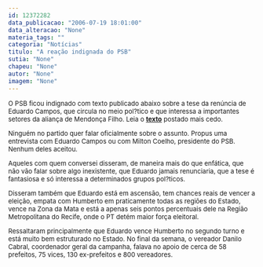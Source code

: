 ```yaml
---
id: 12372282
data_publicacao: "2006-07-19 18:01:00"
data_alteracao: "None"
materia_tags: ""
categoria: "Notícias"
titulo: "A reação indignada do PSB"
sutia: "None"
chapeu: "None"
autor: "None"
imagem: "None"
---
```

<p><FONT size=2></p>
<p><P>O PSB ficou indignado com texto publicado abaixo sobre a tese da renúncia de Eduardo Campos, que circula no meio pol?tico e que interessa a importantes setores da aliança de Mendonça Filho. Leia o <B><A href=\"https://jc3.uol.com.br/blogs/jc/2006/07/19/index.php#141\">texto</A></B> postado mais cedo.</P></p>
<p><P>Ninguém no partido quer falar oficialmente sobre o assunto. Propus uma entrevista com Eduardo Campos ou com Milton Coelho, presidente do PSB. Nenhum deles aceitou.</P></p>
<p><P>Aqueles com quem conversei disseram, de maneira mais do que enfática, que não vão falar sobre algo inexistente, que Eduardo jamais renunciaria, que a tese é fantasiosa e só interessa a determinados grupos pol?ticos.</P></p>
<p><P>Disseram também que Eduardo está em ascensão, tem chances reais de vencer a eleição, empata com Humberto em praticamente todas as regiões do Estado, vence na Zona da Mata e está a apenas seis pontos percentuais dele na Região Metropolitana do Recife, onde o PT detém maior força eleitoral.</P></p>
<p><P>Ressaltaram principalmente que Eduardo vence Humberto no segundo turno e está muito bem estruturado no Estado. No final da semana, o vereador Danilo Cabral, coordenador geral da campanha, falava no apoio de cerca de 58 prefeitos, 75 vices, 130 ex-prefeitos e 800 vereadores.</P></FONT> </p>
